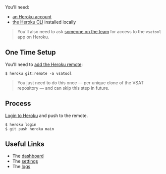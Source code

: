 You'll need:

- [an Heroku account](https://signup.heroku.com/)
- [the Heroku CLI](https://devcenter.heroku.com/articles/heroku-cli#install-the-heroku-cli) installed locally

> You'll also need to ask
> [someone on the team](https://github.com/BrookesUniversityLearningResources/vsat/graphs/contributors)
> for access to the `vsatool` app on Heroku.

## One Time Setup

You'll need to
[add the Heroku remote](https://devcenter.heroku.com/articles/git#for-an-existing-app):

```shell
$ heroku git:remote -a vsatool
```

> You just need to do this once — per unique clone of the VSAT repository — and can skip this step in future.

## Process

[Login to Heroku](https://devcenter.heroku.com/articles/heroku-cli#get-started-with-the-heroku-cli)
and push to the remote.

```shell
$ heroku login
$ git push heroku main
```

## Useful Links

- The [dashboard](https://dashboard.heroku.com/apps/vsatool)
- The [settings](https://dashboard.heroku.com/apps/vsatool/settings)
- The [logs](https://dashboard.heroku.com/apps/vsatool/logs)
